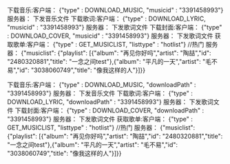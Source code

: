 下载音乐:客户端： {"type" : DOWNLOAD_MUSIC, "musicid" : "3391458993"} 
		服务器： 下发音乐文件
下载歌词:客户端： {"type" : DOWNLOAD_LYRIC, "musicid" : "3391458993"} 
		服务器： 下发歌词文件
下载封面:客户端： {"type" : DOWNLOAD_COVER, "musicid" : "3391458993"} 
		服务器： 下发歌词文件
获取歌单:客户端： {"type" : GET_MUSICLIST, "listtype" : "hotlist"} //热门
		服务器： {"musiclist": {"playlist": [{"album": "再见你好吗","artist": "陶喆","id": "2480320881","title": "一念之间test"},{"album": "平凡的一天","artist": "毛不易","id": "3038060749","title": "像我这样的人"}]}}
		
下载音乐:客户端： {"type" : DOWNLOAD_MUSIC, "downloadPath" : "3391458993"} 
		服务器： 下发音乐文件
下载歌词:客户端： {"type" : DOWNLOAD_LYRIC, "downloadPath" : "3391458993"} 
		服务器： 下发歌词文件
下载封面:客户端： {"type" : DOWNLOAD_COVER, "downloadPath" : "3391458993"} 
		服务器： 下发歌词文件
获取歌单:客户端： {"type" : GET_MUSICLIST, "listtype" : "hotlist"} //热门
		服务器： {"musiclist": {"playlist": [{"album": "再见你好吗","artist": "陶喆","id": "2480320881","title": "一念之间test"},{"album": "平凡的一天","artist": "毛不易","id": "3038060749","title": "像我这样的人"}]}}


